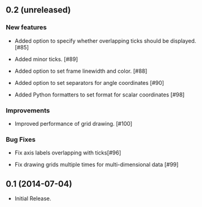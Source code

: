 0.2 (unreleased)
----------------

### New features

- Added option to specify whether overlapping ticks should be displayed. [#85]

- Added minor ticks. [#89]

- Added option to set frame linewidth and color. [#88]

- Added option to set separators for angle coordinates [#90]

- Added Python formatters to set format for scalar coordinates [#98]

### Improvements

- Improved performance of grid drawing. [#100]

### Bug Fixes

- Fix axis labels overlapping with ticks[#96]

- Fix drawing grids multiple times for multi-dimensional data [#99]

0.1 (2014-07-04)
----------------

- Initial Release.
